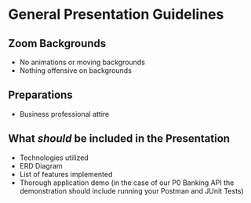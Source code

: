 # General Presentation Guidelines

## Zoom Backgrounds
- No animations or moving backgrounds
- Nothing offensive on backgrounds

## Preparations
- Business professional attire

## What *should* be included in the Presentation
- Technologies utilized
- ERD Diagram
- List of features implemented
- Thorough application demo (in the case of our P0 Banking API the demonstration should include running your Postman and JUnit Tests)
